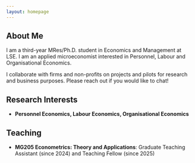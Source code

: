 ```yaml
---
layout: homepage
---
```


## About Me

I am a third-year MRes/Ph.D. student in Economics and Management at LSE. I am an applied microeconomist interested in Personnel, Labour and Organisational Economics.

I collaborate with firms and non-profits on projects and pilots for research and business purposes. Please reach out if you would like to chat!

## Research Interests

- **Personnel Economics, Labour Economics, Organisational Economics**

## Teaching

- **MG205 Econometrics: Theory and Applications**: Graduate Teaching Assistant (since 2024) and Teaching Fellow (since 2025)

